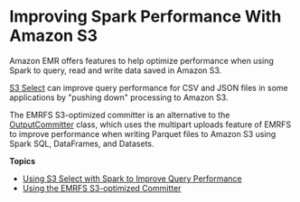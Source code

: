 # Improving Spark Performance With Amazon S3<a name="emr-spark-s3-performance"></a>

Amazon EMR offers features to help optimize performance when using Spark to query, read and write data saved in Amazon S3\.

[S3 Select](https://aws.amazon.com/blogs/aws/s3-glacier-select/) can improve query performance for CSV and JSON files in some applications by "pushing down" processing to Amazon S3\.

The EMRFS S3\-optimized committer is an alternative to the [OutputCommitter](https://hadoop.apache.org/docs/current/api/org/apache/hadoop/mapreduce/OutputCommitter.html) class, which uses the multipart uploads feature of EMRFS to improve performance when writing Parquet files to Amazon S3 using Spark SQL, DataFrames, and Datasets\.

**Topics**
+ [Using S3 Select with Spark to Improve Query Performance](emr-spark-s3select.md)
+ [Using the EMRFS S3\-optimized Committer](emr-spark-s3-optimized-committer.md)